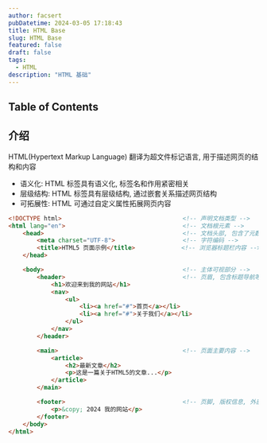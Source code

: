 ```yaml
---
author: facsert
pubDatetime: 2024-03-05 17:18:43
title: HTML Base
slug: HTML Base
featured: false
draft: false
tags:
  - HTML
description: "HTML 基础"
---
```


## Table of Contents

## 介绍

HTML(Hypertext Markup Language) 翻译为超文件标记语言, 用于描述网页的结构和内容  
- 语义化: HTML 标签具有语义化, 标签名和作用紧密相关
- 层级结构: HTML 标签具有层级结构, 通过嵌套关系描述网页结构
- 可拓展性: HTML 可通过自定义属性拓展网页内容

```html
<!DOCTYPE html>                                  <!-- 声明文档类型 -->
<html lang="en">                                 <!-- 文档根元素 -->
    <head>                                       <!-- 文档头部, 包含了元数据和引用的外部资源等信息 -->
        <meta charset="UTF-8">                   <!-- 字符编码 -->
        <title>HTML5 页面示例</title>             <!-- 浏览器标题栏内容 -->
    </head>

    <body>                                       <!-- 主体可视部分 -->
        <header>                                 <!-- 页眉, 包含标题导航等 -->
            <h1>欢迎来到我的网站</h1>
            <nav>
                <ul>
                    <li><a href="#">首页</a></li>
                    <li><a href="#">关于我们</a></li>
                </ul>
            </nav>
        </header>

        <main>                                   <!-- 页面主要内容 -->
            <article>
                <h2>最新文章</h2>
                <p>这是一篇关于HTML5的文章...</p>
            </article>
        </main>

        <footer>                                 <!-- 页脚, 版权信息, 外部链接 -->
            <p>&copy; 2024 我的网站</p>
        </footer>
    </body>
</html>
```